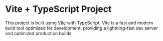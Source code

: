 # Vite + TypeScript Project

This project is built using [Vite](https://vitejs.dev/) with TypeScript. Vite is a fast and modern build tool optimized for development, providing a lightning-fast dev server and optimized production builds.
